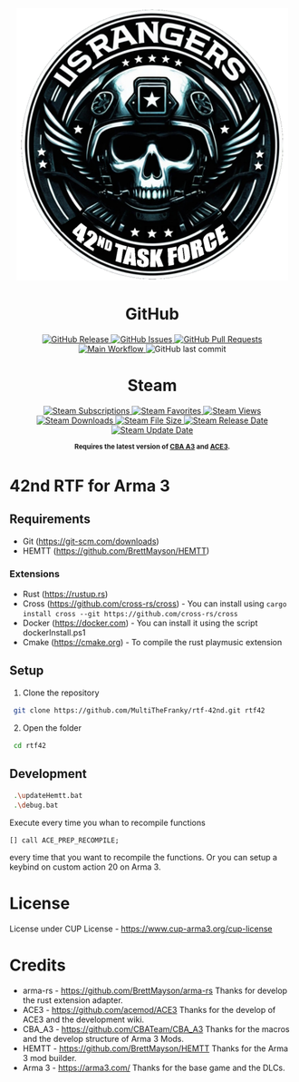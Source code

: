 <p align="center">
    <img src="./extras/logo_rtf42_ca.png" width="480">
</p>

<h1 align="center">GitHub</h1>
<p align="center">
    <a href="https://github.com/MultiTheFranky/rtf-42nd/releases/latest">
        <img alt="GitHub Release" src="https://img.shields.io/github/v/release/MultiTheFranky/rtf-42nd">
    </a>
    <a href="https://github.com/MultiTheFranky/rtf-42nd/issues">
        <img alt="GitHub Issues" src="https://img.shields.io/github/issues/MultiTheFranky/rtf-42nd">
    </a>
    <a href="https://github.com/MultiTheFranky/rtf-42nd/pulls">
        <img alt="GitHub Pull Requests" src="https://img.shields.io/github/issues-pr/MultiTheFranky/rtf-42nd">
    </a>
    <a href="https://github.com/MultiTheFranky/rtf-42nd/actions/workflows/main.yml">
        <img src="https://github.com/MultiTheFranky/rtf-42nd/actions/workflows/main.yml/badge.svg" alt="Main Workflow">
    </a>
    <img alt="GitHub last commit" src="https://img.shields.io/github/last-commit/MultiTheFranky/rtf-42nd">
</p>

<h1 align="center">Steam</h1>
<p align="center">
    <a href="https://steamcommunity.com/sharedfiles/filedetails/?id=3129705630">
        <img alt="Steam Subscriptions" src="https://img.shields.io/steam/subscriptions/3129705630">
    </a>
    <a href="https://steamcommunity.com/sharedfiles/filedetails/?id=3129705630">
        <img alt="Steam Favorites" src="https://img.shields.io/steam/favorites/3129705630">
    </a>
    <a href="https://steamcommunity.com/sharedfiles/filedetails/?id=3129705630">
        <img alt="Steam Views" src="https://img.shields.io/steam/views/3129705630">
    </a>
    <a href="https://steamcommunity.com/sharedfiles/filedetails/?id=3129705630">
        <img alt="Steam Downloads" src="https://img.shields.io/steam/downloads/3129705630">
    </a>
    <a href="https://steamcommunity.com/sharedfiles/filedetails/?id=3129705630">
        <img alt="Steam File Size" src="https://img.shields.io/steam/size/3129705630">
    </a>
    <a href="https://steamcommunity.com/sharedfiles/filedetails/?id=3129705630">
        <img alt="Steam Release Date" src="https://img.shields.io/steam/release-date/3129705630">
    </a>
    <a href="https://steamcommunity.com/sharedfiles/filedetails/?id=3129705630">
        <img alt="Steam Update Date" src="https://img.shields.io/steam/update-date/3129705630">
    </a>
</p>


<p align="center">
    <sup><strong>Requires the latest version of <a href="https://github.com/CBATeam/CBA_A3/releases">CBA A3</a> and <a href="https://github.com/acemod/ACE3/releases">ACE3</a>.<br/></strong></sup>
</p>

# 42nd RTF for Arma 3

## Requirements

-   Git (https://git-scm.com/downloads)
-   HEMTT (https://github.com/BrettMayson/HEMTT)

### Extensions
-   Rust (https://rustup.rs)
-   Cross (https://github.com/cross-rs/cross) - You can install using `cargo install cross --git https://github.com/cross-rs/cross`
-   Docker (https://docker.com) - You can install it using the script dockerInstall.ps1
-   Cmake (https://cmake.org) - To compile the rust playmusic extension

## Setup

1. Clone the repository

```bash
 git clone https://github.com/MultiTheFranky/rtf-42nd.git rtf42
```

2. Open the folder

```bash
 cd rtf42
```

## Development

```bash
 .\updateHemtt.bat
 .\debug.bat
```

Execute every time you whan to recompile functions

```sqf
[] call ACE_PREP_RECOMPILE;
```

every time that you want to recompile the functions.
Or you can setup a keybind on custom action 20 on Arma 3.

# License

License under CUP License - https://www.cup-arma3.org/cup-license

# Credits

- arma-rs - https://github.com/BrettMayson/arma-rs Thanks for develop the rust extension adapter.
- ACE3 - https://github.com/acemod/ACE3 Thanks for the develop of ACE3 and the development wiki.
- CBA_A3 - https://github.com/CBATeam/CBA_A3 Thanks for the macros and the develop structure of Arma 3 Mods.
- HEMTT - https://github.com/BrettMayson/HEMTT Thanks for the Arma 3 mod builder.
- Arma 3 - https://arma3.com/ Thanks for the base game and the DLCs.
